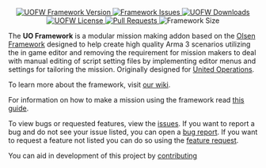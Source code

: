 <p align="center">
    <a href="https://github.com/unitedoperations/UnitedOperationsFramework/releases">
        <img src="https://img.shields.io/badge/Version-1.0.8-blue.svg?style=flat-square" alt="UOFW Framework Version">
    </a>
    <a href="https://github.com/unitedoperations/UnitedOperationsFramework/">
        <img src="https://img.shields.io/github/issues/UnitedOperations/UnitedOperationsFramework.svg?style=flat-square" alt="Framework Issues">
    </a>
    <a href="https://github.com/unitedoperations/UnitedOperationsFramework/releases">
        <img src="https://img.shields.io/github/downloads/unitedoperations/UnitedOperationsFramework/total.svg?style=flat-square&label=Downloads" alt="UOFW Downloads">
    </a>
    <a href="https://github.com/unitedoperations/UnitedOperationsFramework/blob/master/LICENSE">
        <img src="https://img.shields.io/badge/License-GPLv2-red.svg?style=flat-square" alt="UOFW License">
    </a>
  <a href="https://github.com/unitedoperations/UnitedOperationsFramework/pulls">
        <img src="https://img.shields.io/github/issues-pr-raw/UnitedOperations/UnitedOperationsFramework.svg?style=flat-square" alt="Pull Requests">
    </a>
    <img src="https://img.shields.io/github/languages/code-size/UnitedOperations/UnitedOperationsFramework.svg?style=flat-square" alt="Framework Size">
</p>

The **UO Framework** is a modular mission making addon based on the [Olsen Framework](https://github.com/dklollol/Olsen-Framework-Arma-3) designed to help create high quality Arma 3 scenarios utilizing the in game editor and removing the requirement for mission makers to deal with manual editing of script setting files by implementing editor menus and settings for tailoring the mission. Originally designed for [United Operations](http://unitedoperations.net/).

To learn more about the framework, visit [our wiki](https://unitedoperations.github.io/UnitedOperationsFramework/).

For information on how to make a mission using the framework read [this guide](https://unitedoperations.github.io/UnitedOperationsFramework/docs/mission-makers/basic-setup/).

To view bugs or requested features, view the [issues](https://github.com/unitedoperations/UnitedOperationsFramework/issues). If you want to report a bug and do not see your issue listed, you can open a [bug report](https://github.com/unitedoperations/UnitedOperationsFramework/issues/new?template=bug_report.md). If you want to request a feature not listed you can do so using the [feature request](https://github.com/unitedoperations/UnitedOperationsFramework/issues/new?template=feature_request.md).

You can aid in development of this project by [contributing](https://github.com/unitedoperations/UnitedOperationsFramework/blob/master/.github/CONTRIBUTING.md)
